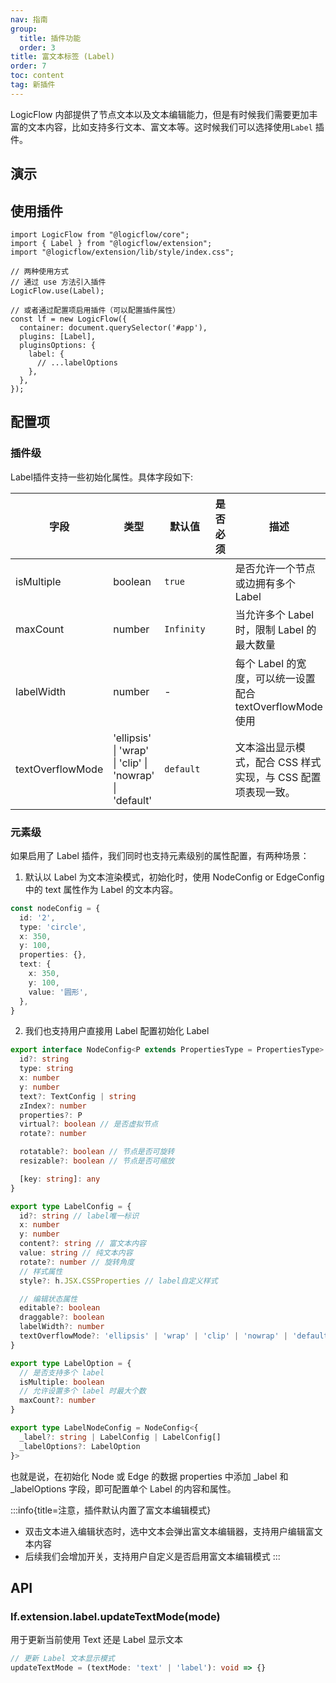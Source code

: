 ```yaml
---
nav: 指南
group:
  title: 插件功能
  order: 3
title: 富文本标签 (Label)
order: 7
toc: content
tag: 新插件
---
```


LogicFlow
内部提供了节点文本以及文本编辑能力，但是有时候我们需要更加丰富的文本内容，比如支持多行文本、富文本等。这时候我们可以选择使用`Label`
插件。

## 演示

<code id="react-portal" src="@/src/tutorial/extension/label"></code>

## 使用插件

```tsx | purex | pure
import LogicFlow from "@logicflow/core";
import { Label } from "@logicflow/extension";
import "@logicflow/extension/lib/style/index.css";

// 两种使用方式
// 通过 use 方法引入插件
LogicFlow.use(Label);

// 或者通过配置项启用插件（可以配置插件属性）
const lf = new LogicFlow({
  container: document.querySelector('#app'),
  plugins: [Label],
  pluginsOptions: {
    label: {
      // ...labelOptions
    },
  },
});
```

## 配置项

### 插件级

Label插件支持一些初始化属性。具体字段如下:

| 字段             | 类型                                                    | 默认值     | 是否必须 | 描述                                                         |
| ---------------- | ------------------------------------------------------- | ---------- | -------- | ------------------------------------------------------------ |
| isMultiple       | boolean                                                 | `true`     |          | 是否允许一个节点或边拥有多个 Label                           |
| maxCount         | number                                                  | `Infinity` |          | 当允许多个 Label 时，限制 Label 的最大数量                   |
| labelWidth       | number                                                  | -          |          | 每个 Label 的宽度，可以统一设置配合 textOverflowMode 使用    |
| textOverflowMode | 'ellipsis' \| 'wrap' \| 'clip' \| 'nowrap' \| 'default' | `default`  |          | 文本溢出显示模式，配合 CSS 样式实现，与 CSS 配置项表现一致。 |

### 元素级

如果启用了 Label 插件，我们同时也支持元素级别的属性配置，有两种场景：
1. 默认以 Label 为文本渲染模式，初始化时，使用 NodeConfig or EdgeConfig 中的 text 属性作为 Label 的文本内容。
```ts
const nodeConfig = {
  id: '2',
  type: 'circle',
  x: 350,
  y: 100,
  properties: {},
  text: {
    x: 350,
    y: 100,
    value: '圆形',
  },
}
```
2. 我们也支持用户直接用 Label 配置初始化 Label
```ts
export interface NodeConfig<P extends PropertiesType = PropertiesType> {
  id?: string
  type: string
  x: number
  y: number
  text?: TextConfig | string
  zIndex?: number
  properties?: P
  virtual?: boolean // 是否虚拟节点
  rotate?: number

  rotatable?: boolean // 节点是否可旋转
  resizable?: boolean // 节点是否可缩放

  [key: string]: any
}

export type LabelConfig = {
  id?: string // label唯一标识
  x: number
  y: number
  content?: string // 富文本内容
  value: string // 纯文本内容
  rotate?: number // 旋转角度
  // 样式属性
  style?: h.JSX.CSSProperties // label自定义样式

  // 编辑状态属性
  editable?: boolean
  draggable?: boolean
  labelWidth?: number
  textOverflowMode?: 'ellipsis' | 'wrap' | 'clip' | 'nowrap' | 'default'
}

export type LabelOption = {
  // 是否支持多个 label
  isMultiple: boolean
  // 允许设置多个 label 时最大个数
  maxCount?: number
}

export type LabelNodeConfig = NodeConfig<{
  _label?: string | LabelConfig | LabelConfig[]
  _labelOptions?: LabelOption
}>
```
也就是说，在初始化 Node 或 Edge 的数据 properties 中添加 _label 和 _labelOptions 字段，即可配置单个 Label 的内容和属性。

:::info{title=注意，插件默认内置了富文本编辑模式}
- 双击文本进入编辑状态时，选中文本会弹出富文本编辑器，支持用户编辑富文本内容
- 后续我们会增加开关，支持用户自定义是否启用富文本编辑模式
:::

## API
### lf.extension.label.updateTextMode(mode)
用于更新当前使用 Text 还是 Label 显示文本

```ts
// 更新 Label 文本显示模式
updateTextMode = (textMode: 'text' | 'label'): void => {}
```
